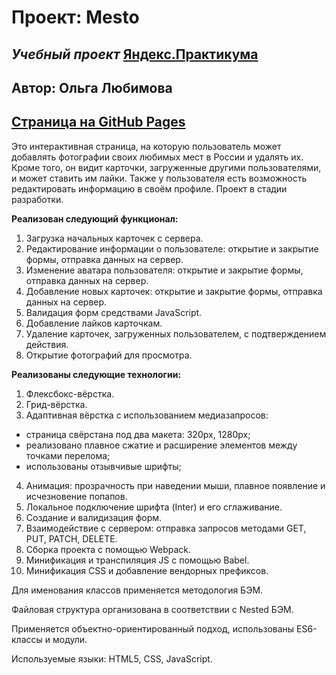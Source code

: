 # **Проект: Mesto**

## _Учебный проект_ [Яндекс.Практикума](https://practicum.yandex.ru/)

## Автор: Ольга Любимова

## [Страница на GitHub Pages](https://aelia5.github.io/mesto/)

Это интерактивная страница, на которую пользователь может добавлять фотографии своих любимых мест в России и удалять их. Кроме того, он видит карточки, загруженные другими пользователями, и может ставить им лайки. Также у пользователя есть возможность редактировать информацию в своём профиле. Проект в стадии разработки.

**Реализован следующий функционал:**

1. Загрузка начальных карточек с сервера.
2. Редактирование информации о пользователе: открытие и закрытие формы, отправка данных на сервер.
3. Изменение аватара пользователя: открытие и закрытие формы, отправка данных на сервер.
4. Добавление новых карточек: открытие и закрытие формы, отправка данных на сервер.
5. Валидация форм средствами JavaScript.
6. Добавление лайков карточкам.
7. Удаление карточек, загруженных пользователем, с подтверждением действия.
8. Открытие фотографий для просмотра.

**Реализованы следующие технологии:**

1. Флексбокс-вёрстка.
2. Грид-вёрстка.
3. Адаптивная вёрстка с использованием медиазапросов:

- страница свёрстана под два макета: 320px, 1280px;
- реализовано плавное сжатие и расширение элементов между точками перелома;
- использованы отзывчивые шрифты;

4. Анимация: прозрачность при наведении мыши, плавное появление и исчезновение попапов.
5. Локальное подключение шрифта (Inter) и его сглаживание.
6. Создание и валидизация форм.
7. Взаимодействие с сервером: отправка запросов методами GET, PUT, PATCH, DELETE.
8. Сборка проекта с помощью Webpack.
9. Минификация и транспиляция JS с помощью Babel.
10. Минификация CSS и добавление вендорных префиксов.

Для именования классов применяется методология БЭМ.

Файловая структура организована в соответствии с Nested БЭМ.

Применяется объектно-ориентированный подход, использованы ES6-классы и модули.

Используемые языки: HTML5, CSS, JavaScript.
